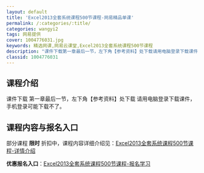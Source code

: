 ```yaml
---
layout: default
title: 'Excel2013全套系统课程500节课程-网易精品单课'
permalink: /:categories/:title/
categories: wangyi2
tags: 网易提供
cover: 1004776031.jpg
keywords: 精选网课,网易云课堂,Excel2013全套系统课程500节课程
description: "课件下载第一章最后一节，左下角【参考资料】处下载请用电脑登录下载课件，手机登录可能下载不了。Excel2013全套系统课程500节课程"
classid: 1004776031
---
```


## 课程介绍

课件下载
第一章最后一节，左下角【参考资料】处下载
请用电脑登录下载课件，手机登录可能下载不了。

## 课程内容与报名入口

部分课程 **限时** 折扣中，课程内容详细介绍见：[Excel2013全套系统课程500节课程-详情介绍](https://study.163.com/course/introduction/1004776031.htm?share=1&shareId=1025206652&utm_campaign=share&utm_medium=iphoneShare&utm_source=&utm_u=1025206652)

**优惠报名入口**：[Excel2013全套系统课程500节课程-报名学习](https://study.163.com/course/introduction/1004776031.htm?share=1&shareId=1025206652&utm_campaign=share&utm_medium=iphoneShare&utm_source=&utm_u=1025206652)

